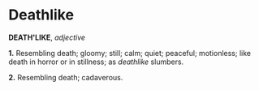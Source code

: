 # Deathlike

**DEATH'LIKE**, _adjective_

**1.** Resembling death; gloomy; still; calm; quiet; peaceful; motionless; like death in horror or in stillness; as _deathlike_ slumbers.

**2.** Resembling death; cadaverous.